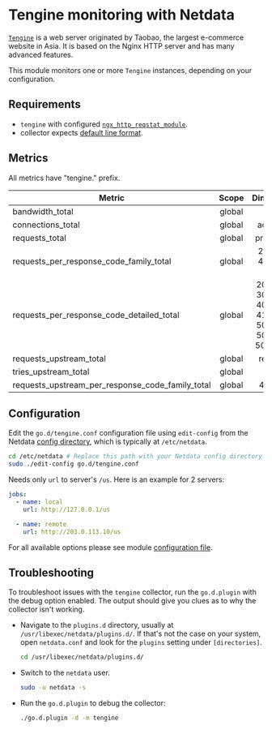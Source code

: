 <!--
title: "Tengine monitoring with Netdata"
description: "Monitor the health and performance of Tengine web servers with zero configuration, per-second metric granularity, and interactive visualizations."
custom_edit_url: https://github.com/netdata/go.d.plugin/edit/master/modules/tengine/README.md
sidebar_label: "Tengine"
-->

# Tengine monitoring with Netdata

[`Tengine`](https://tengine.taobao.org/) is a web server originated by Taobao, the largest e-commerce website in Asia.
It is based on the Nginx HTTP server and has many advanced features.

This module monitors one or more `Tengine` instances, depending on your configuration.

## Requirements

- `tengine` with configured [`ngx_http_reqstat_module`](http://tengine.taobao.org/document/http_reqstat.html).
- collector expects [default line format](http://tengine.taobao.org/document/http_reqstat.html).

## Metrics

All metrics have "tengine." prefix.

| Metric                                           | Scope  |                               Dimensions                               |     Units     |
|--------------------------------------------------|:------:|:----------------------------------------------------------------------:|:-------------:|
| bandwidth_total                                  | global |                                in, out                                 |      B/s      |
| connections_total                                | global |                                accepted                                | connections/s |
| requests_total                                   | global |                               processed                                |  requests/s   |
| requests_per_response_code_family_total          | global |                       2xx, 3xx, 4xx, 5xx, other                        |  requests/s   |
| requests_per_response_code_detailed_total        | global | 200, 206, 302, 304, 403, 404, 419, 499, 500, 502, 503, 504, 508, other |  requests/s   |
| requests_upstream_total                          | global |                                requests                                |  requests/s   |
| tries_upstream_total                             | global |                                 calls                                  |    calls/s    |
| requests_upstream_per_response_code_family_total | global |                                4xx, 5xx                                |  requests/s   |

## Configuration

Edit the `go.d/tengine.conf` configuration file using `edit-config` from the
Netdata [config directory](https://learn.netdata.cloud/docs/configure/nodes), which is typically at `/etc/netdata`.

```bash
cd /etc/netdata # Replace this path with your Netdata config directory
sudo ./edit-config go.d/tengine.conf
```

Needs only `url` to server's `/us`. Here is an example for 2 servers:

```yaml
jobs:
  - name: local
    url: http://127.0.0.1/us

  - name: remote
    url: http://203.0.113.10/us
```

For all available options please see
module [configuration file](https://github.com/netdata/go.d.plugin/blob/master/config/go.d/tengine.conf).

## Troubleshooting

To troubleshoot issues with the `tengine` collector, run the `go.d.plugin` with the debug option enabled. The output
should give you clues as to why the collector isn't working.

- Navigate to the `plugins.d` directory, usually at `/usr/libexec/netdata/plugins.d/`. If that's not the case on
  your system, open `netdata.conf` and look for the `plugins` setting under `[directories]`.

  ```bash
  cd /usr/libexec/netdata/plugins.d/
  ```

- Switch to the `netdata` user.

  ```bash
  sudo -u netdata -s
  ```

- Run the `go.d.plugin` to debug the collector:

  ```bash
  ./go.d.plugin -d -m tengine
  ```
